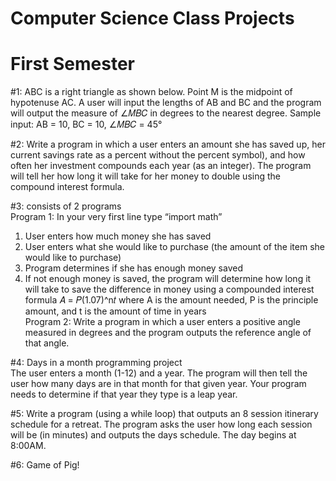 # Computer Science Class Projects

# First Semester
#1: ABC is a right triangle as shown below. Point M is the midpoint of hypotenuse AC. A user will input the
lengths of AB and BC and the program will output the measure of ∠𝑀𝐵𝐶 in degrees to the nearest degree.
Sample input: AB = 10, BC = 10, ∠𝑀𝐵𝐶 = 45°

#2: Write a program in which a user enters an amount she has saved up, her current savings rate as a percent
without the percent symbol), and how often her investment compounds each year (as an integer). The program
will tell her how long it will take for her money to double using the compound interest formula.

#3: consists of 2 programs <br>
Program 1: In your very first line type “import math” <br>
  1. User enters how much money she has saved <br>
  2. User enters what she would like to purchase (the amount of the item she would like to purchase) <br>
  3. Program determines if she has enough money saved <br>
  4. If not enough money is saved, the program will determine how long it will take to save the difference in money using a compounded          interest formula 𝐴 = 𝑃(1.07)^n𝑡 where A is the amount needed, P is the principle amount, and t is the amount of time in years <br>
Program 2: Write a program in which a user enters a positive angle measured in degrees and the program outputs the
reference angle of that angle.

#4: Days in a month programming project <br>
The user enters a month (1-12) and a year. The program will then tell the user how many days are 
in that month for that given year. Your program needs to determine if that year they type is a leap year.

#5: Write a program (using a while loop) that outputs an 8 session itinerary schedule for a retreat. 
The program asks the user how long each session will be (in minutes) and outputs the days schedule.
The day begins at 8:00AM. 

#6: Game of Pig!
